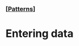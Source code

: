 ### [[Patterns](./translated-human-interface-guidelines-markdown/patterns.md)]  
  
# **Entering data**  

